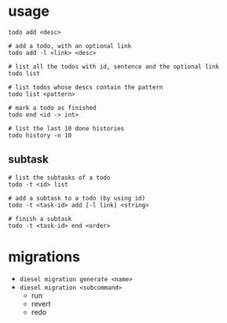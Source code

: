 # usage
```
todo add <desc>

# add a todo, with an optional link
todo add -l <link> <desc>

# list all the todos with id, sentence and the optional link
todo list

# list todos whose descs contain the pattern
todo list <pattern>

# mark a todo as finished
todo end <id -> int>

# list the last 10 done histories
todo history -n 10
```

## subtask
```
# list the subtasks of a todo
todo -t <id> list

# add a subtask to a todo (by using id)
todo -t <task-id> add [-l link] <string>

# finish a subtask
todo -t <task-id> end <order>
```

# migrations
- `diesel migration generate <name>`
- `diesel migration <subcommand>`
  - run
  - revert
  - redo
